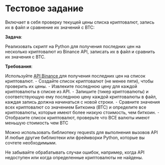 # Тестовое задание

Включает в себя проверку текущей цены списка криптовалют, запись их в файл и сравнение их значений с BTC:

**Задача**:

Реализовать скрипт на Python для получения последних цен на несколько криптовалют из Binance API, записать их в файл и сравнить их значения с BTC.

**Требования**:

Используйте [API Binance ](https://binance-docs.github.io/apidocs/spot/en) для получения последних цен на список криптовалют.
 ⁃ Создайте список криптовалют (не менее пяти), чтобы проверить их цены.
 ⁃ Извлеките последнюю цену для каждой криптовалюты в списке из API.
 ⁃ Запишите (тикер криптовалюты) и соответствующую ему последнюю цену каждой криптовалюты в файл, каждая запись должна начинаться с новой строки.
 ⁃ Сравните значения всех криптовалют со значением Биткоина (BTC) и определите все криптовалюты, которые имеют более низкую стоимость, чем биткоин.
 ⁃ Отобразите список криптовалют, проверьте что ВСЕ валюты имеют меньшую стоимость чем BTC

Можно использовать библиотеку requests для выполнения вызовов API
И любые другие библиотеки или фреймворки Python, которые вы сочтете необходимыми.

Не забывайте обрабатывать случаи ошибок, например, когда API недоступен или когда определенные криптовалюты не найдены.